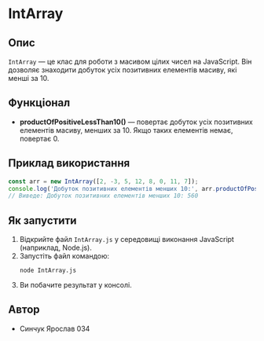 # IntArray

## Опис

`IntArray` — це клас для роботи з масивом цілих чисел на JavaScript. Він дозволяє знаходити добуток усіх позитивних елементів масиву, які менші за 10.

## Функціонал
- **productOfPositiveLessThan10()** — повертає добуток усіх позитивних елементів масиву, менших за 10. Якщо таких елементів немає, повертає 0.

## Приклад використання
```js
const arr = new IntArray([2, -3, 5, 12, 8, 0, 11, 7]);
console.log('Добуток позитивних елементів менших 10:', arr.productOfPositiveLessThan10());
// Виведе: Добуток позитивних елементів менших 10: 560
```

## Як запустити
1. Відкрийте файл `IntArray.js` у середовищі виконання JavaScript (наприклад, Node.js).
2. Запустіть файл командою:
   ```
   node IntArray.js
   ```
3. Ви побачите результат у консолі.

## Автор
- Синчук Ярослав 034
